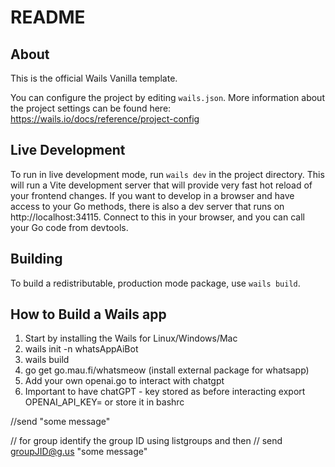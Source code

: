 # README

## About

This is the official Wails Vanilla template.

You can configure the project by editing `wails.json`. More information about the project settings can be found
here: https://wails.io/docs/reference/project-config

## Live Development

To run in live development mode, run `wails dev` in the project directory. This will run a Vite development
server that will provide very fast hot reload of your frontend changes. If you want to develop in a browser
and have access to your Go methods, there is also a dev server that runs on http://localhost:34115. Connect
to this in your browser, and you can call your Go code from devtools.

## Building

To build a redistributable, production mode package, use `wails build`.

## How to Build a Wails app

1. Start by installing the Wails for Linux/Windows/Mac
2. wails init -n whatsAppAiBot
3. wails build
4. go get go.mau.fi/whatsmeow (install external package for whatsapp)
5. Add your own openai.go to interact with chatgpt
6. Important to have chatGPT - key stored as before interacting
   export OPENAI_API_KEY=<your API key> or store it in bashrc

//send <phone num> "some message"

// for group identify the group ID using listgroups and then
// send <groupJID@g.us> "some message"
